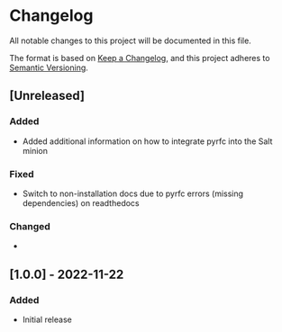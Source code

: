# Changelog

All notable changes to this project will be documented in this file.

The format is based on [Keep a Changelog](https://keepachangelog.com/en/1.0.0/),
and this project adheres to [Semantic Versioning](https://semver.org/spec/v2.0.0.html).

## [Unreleased]

### Added

- Added additional information on how to integrate pyrfc into the Salt minion

### Fixed

- Switch to non-installation docs due to pyrfc errors (missing dependencies) on readthedocs

### Changed

-

## [1.0.0] - 2022-11-22

### Added

- Initial release
